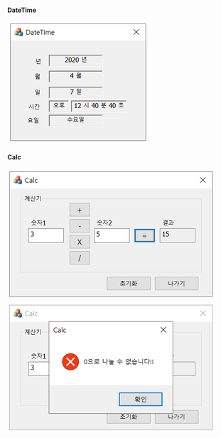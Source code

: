 #### DateTime
![DateTime](./image/DateTime.PNG)

#### Calc
![Calc_1](./image/Calc_1.PNG)  ![Calc_2](./image/Calc_2.PNG)